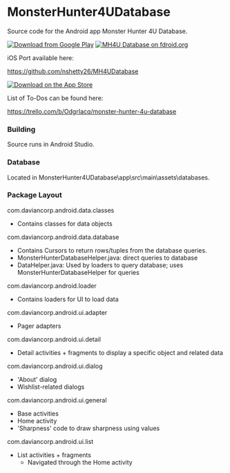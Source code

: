 MonsterHunter4UDatabase
=======================

Source code for the Android app Monster Hunter 4U Database. 

[![Download from Google Play](http://www.android.com/images/brand/android_app_on_play_large.png "Download from Google Play")](https://play.google.com/store/apps/details?id=com.daviancorp.android.mh4udatabase)
[![MH4U Database on fdroid.org](https://camo.githubusercontent.com/7df0eafa4433fa4919a56f87c3d99cf81b68d01c/68747470733a2f2f662d64726f69642e6f72672f77696b692f696d616765732f632f63342f462d44726f69642d627574746f6e5f617661696c61626c652d6f6e2e706e67 "Download from fdroid.org")](https://f-droid.org/app/com.daviancorp.android.mh4udatabase)

iOS Port available here:

https://github.com/nshetty26/MH4UDatabase

[![Download on the App Store](https://devimages.apple.com.edgekey.net/app-store/marketing/guidelines/images/badge-download-on-the-app-store.svg "Download on the App Store")](https://appsto.re/us/IxHh6.i)

List of To-Dos can be found here:

https://trello.com/b/OdgrIacq/monster-hunter-4u-database

### Building

Source runs in Android Studio.

### Database

Located in MonsterHunter4UDatabase\app\src\main\assets\databases.

### Package Layout

com.daviancorp.android.data.classes
  - Contains classes for data objects

com.daviancorp.android.data.database
  - Contains Cursors to return rows/tuples from the database queries.
  - MonsterHunterDatabaseHelper.java: direct queries to database
  - DataHelper.java: Used by loaders to query database; uses MonsterHunterDatabaseHelper for queries

com.daviancorp.android.loader
  - Contains loaders for UI to load data

com.daviancorp.android.ui.adapter
  - Pager adapters

com.daviancorp.android.ui.detail
  - Detail activities + fragments to display a specific object and related data

com.daviancorp.android.ui.dialog
  - 'About' dialog
  - Wishlist-related dialogs

com.daviancorp.android.ui.general
  - Base activities
  - Home activity
  - 'Sharpness' code to draw sharpness using values

com.daviancorp.android.ui.list
  - List activities + fragments
    - Navigated through the Home activity
